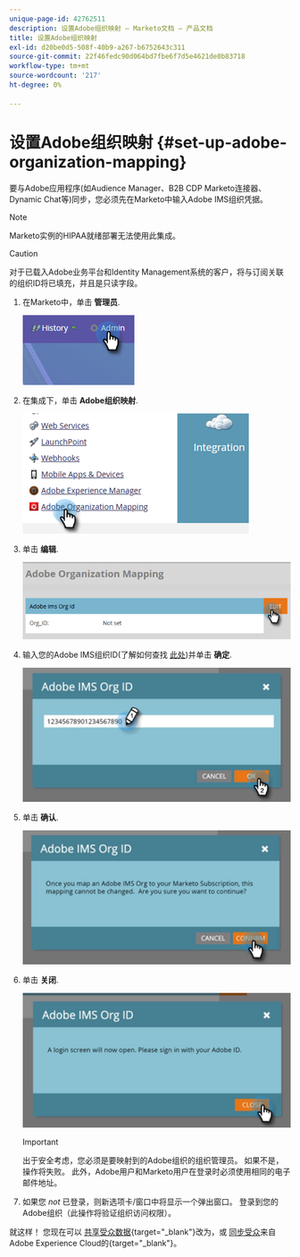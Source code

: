 ```yaml
---
unique-page-id: 42762511
description: 设置Adobe组织映射 — Marketo文档 — 产品文档
title: 设置Adobe组织映射
exl-id: d20be0d5-508f-40b9-a267-b6752643c311
source-git-commit: 22f46fedc90d064bd7fbe6f7d5e4621de0b83718
workflow-type: tm+mt
source-wordcount: '217'
ht-degree: 0%

---
```


# 设置Adobe组织映射 {#set-up-adobe-organization-mapping}

要与Adobe应用程序(如Audience Manager、B2B CDP Marketo连接器、Dynamic Chat等)同步，您必须先在Marketo中输入Adobe IMS组织凭据。

>[!NOTE]
>
>Marketo实例的HIPAA就绪部署无法使用此集成。

>[!CAUTION]
>
>对于已载入Adobe业务平台和Identity Management系统的客户，将与订阅关联的组织ID将已填充，并且是只读字段。

1. 在Marketo中，单击 **管理员**.

   ![](assets/set-up-adobe-experience-cloud-audience-sharing-1.png)

1. 在集成下，单击 **Adobe组织映射**.

   ![](assets/set-up-adobe-experience-cloud-audience-sharing-2.png)

1. 单击 **编辑**.

   ![](assets/set-up-adobe-experience-cloud-audience-sharing-3.png)

1. 输入您的Adobe IMS组织ID(了解如何查找 [此处](https://experienceleague.adobe.com/docs/control-panel/using/faq.html))并单击 **确定**.

   ![](assets/set-up-adobe-experience-cloud-audience-sharing-4.png)

1. 单击 **确认**.

   ![](assets/set-up-adobe-experience-cloud-audience-sharing-5.png)

1. 单击 **关闭**.

   ![](assets/set-up-adobe-experience-cloud-audience-sharing-6.png)

   >[!IMPORTANT]
   >
   >出于安全考虑，您必须是要映射到的Adobe组织的组织管理员。 如果不是，操作将失败。 此外，Adobe用户和Marketo用户在登录时必须使用相同的电子邮件地址。

1. 如果您 _not_ 已登录，则新选项卡/窗口中将显示一个弹出窗口。 登录到您的Adobe组织（此操作将验证组织访问权限）。

就这样！ 您现在可以 [共享受众数据](/help/marketo/product-docs/core-marketo-concepts/smart-lists-and-static-lists/static-lists/send-a-list-to-adobe-experience-cloud.md){target=&quot;_blank&quot;}改为，或 [同步受众](/help/marketo/product-docs/adobe-experience-cloud-integrations/sync-an-audience-from-adobe-experience-cloud.md)来自Adobe Experience Cloud的{target=&quot;_blank&quot;}。

